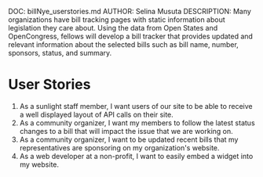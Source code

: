 DOC: billNye_userstories.md
AUTHOR:  Selina Musuta
DESCRIPTION: Many organizations have bill tracking pages with static information about legislation they care about. Using the data from Open States and OpenCongress, fellows will develop a bill tracker that provides updated and relevant information about the selected bills such as bill name, number, sponsors, status, and summary.

User Stories
=================================================

1.  As a sunlight staff member, I want users of our site to be able to receive a well displayed layout of API calls on their site.
2. As a community organizer, I want my members to follow the latest status changes to a bill that will impact the issue that we are working on.
3. As a community organizer,  I want to be updated recent bills that my representatives are sponsoring on my organization's website.  
4.  As a web developer at a non-profit, I want to easily embed a widget into my website.